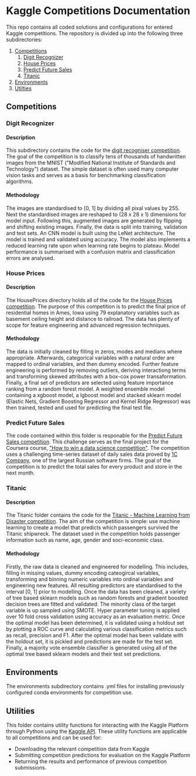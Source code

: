 # Kaggle Competitions Documentation

This repo contains all coded solutions and configurations for entered Kaggle competitions. The repository is divided up into the following three subdirectories:

1. [Competitions](#competitions)
    1. [Digit Recognizer](#digit-recognizer)
	2. [House Prices](#house-prices-advanced-regression-techniques)
	3. [Predict Future Sales](#competitive-data-science)
	4. [Titanic](#titanic)
2. [Environments](#environments)
3. [Utilties](#utilities)

## Competitions <a name="competitions"></a>

### Digit Recognizer <a name="digit-recognizer"></a>

#### Description

This subdirectory contains the code for the [digit recogniser competition](https://www.kaggle.com/c/digit-recognizer). The goal of the competition is to classify tens of thousands of handwritten images from the MNIST ("Modified National Institute of Standards and Technology") dataset. The simple dataset is often used many computer vision tasks and serves as a basis for benchmarking classification algorithms.

#### Methodology

The images are standardised to \[0, 1\] by dividing all pixal values by 255. Next the standardised images are reshaped to (28 x 28 x 1) dimensions for model input. Following this, augmented images are generated by flipping and shifting existing images. Finally, the data is split into training, validation and test sets. 
An CNN model is built using the LeNet architecture. The model is trained and validated using accuracy. The model also implements a reduced learning rate upon when learning rate begins to plateau. Model performance is summarised with a confusion matrix and classification errors are analysed.

### House Prices <a name="house-prices-advanced-regression-techniques"></a>

#### Description

The HousePrices directory holds all of the code for the [House Prices competition](https://www.kaggle.com/c/house-prices-advanced-regression-techniques). The purpose of this competition is to predict the final price of residential homes in Ames, Iowa using 79 explanatory variables such as basement ceiling height and distance to railroad. The data has plenty of scope for feature engineering and advanced regression techniques.

#### Methodology

The data is initially cleaned by filling in zeros, modes and medians where appropriate. Afterwards, categorical variables with a natural order are mapped to ordinal variables, and then dummy encoded. Further feature engineering is performed by removing outliers, deriving interactiong terms and transforming skewed attributes with a box-cox power transaformation. Finally, a final set of predictors are selected using feature importance ranking from a random forest model. A weighted ensemble model containing a xgboost model, a lgboost model and stacked sklearn model (Elastic Nets, Gradient Boosting Regressor and Kernel Ridge Regressor) was then trained, tested and used for predicting the final test file.

### Predict Future Sales <a name="competitive-data-science"></a>

The code contained within this folder is responable for the [Predict Future Sales competition](https://www.kaggle.com/c/competitive-data-science-predict-future-sales). This challenge serves as the final project for the Coursera course, ["How to win a data science competition"](https://www.coursera.org/learn/competitive-data-science). The competition uses a challenging time-series dataset of daily sales data proved by [1C Company](https://1c.ru/eng/title.htm), one of the largest Russian software firms. The goal of the competition is to predict the total sales for every product and store in the next month.

### Titanic <a name="titanic"></a>

#### Description

The Titanic folder contains the code for the [Titanic - Machine Learning from Disaster competition](https://www.kaggle.com/c/titanic). The aim of the competition is simple: use machine learning to create a model that predicts which passengers survived the Titanic shipwreck. The dataset used in the competition holds passenger information such as name, age, gender and soci-economic class.

#### Methodology

Firstly, the raw data is cleaned and engineered for modelling. This includes, filling in missing values, dummy encoding cateogircal variables, transforming and binning numeric variables into ordinal variables and engineering new features. All resulting predictors are standardised to the interval \[0, 1\] prior to modelling. 
Once the data has been cleaned, a variety of tree based sklearn models such as random forests and gradient boosted decision trees are fitted and validated. The minority class of the target variable is up sampled using SMOTE. Hyper parameter tuning is applied over 10 fold cross validation using accuracy as an evaluation metric. Once the optimal model has been determined, it is validated using a holdout set by plotting a ROC curve and calculating various classification metrics such as recall, precision and F1. After the optimal model has been validate with the holdout set, it is pickled and predictions are made for the test set. Finally, a majority vote ensemble classifier is generated using all of the optimal tree based sklearn models and their test set predictions.

## Environments <a name="environments"></a>

The environments subdirectory contains .yml files for installing previously configured conda environments for competition use.

## Utilities <a name="utilities"></a>

This folder contains utility functions for interacting with the Kaggle Platform through Python using the [Kaggle API](https://github.com/Kaggle/kaggle-api). These utility functions are applicable to all competitions and can be used for:

- Downloading the relevant competition data from Kaggle 
- Submitting competition predictions for evaluation on the Kaggle Platform
- Returning the results and performance of previous competition submissions.